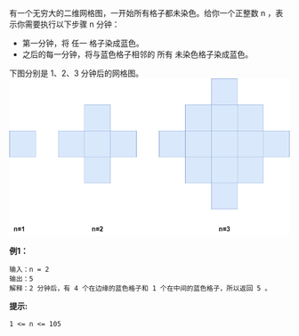 有一个无穷大的二维网格图，一开始所有格子都未染色。给你一个正整数 n ，表示你需要执行以下步骤 n 分钟：

- 第一分钟，将 任一 格子染成蓝色。
- 之后的每一分钟，将与蓝色格子相邻的 所有 未染色格子染成蓝色。
  
下图分别是 1、2、3 分钟后的网格图。
![image](example-copy-2.png)

**例1：**
```
输入：n = 2
输出：5
解释：2 分钟后，有 4 个在边缘的蓝色格子和 1 个在中间的蓝色格子，所以返回 5 。
```


**提示:**
```
1 <= n <= 105
```

